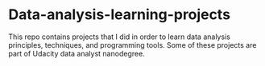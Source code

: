 # Data-analysis-learning-projects
This repo contains projects that I did in order to learn data analysis principles, techniques, and programming tools. Some of these projects are part of Udacity data analyst nanodegree.
